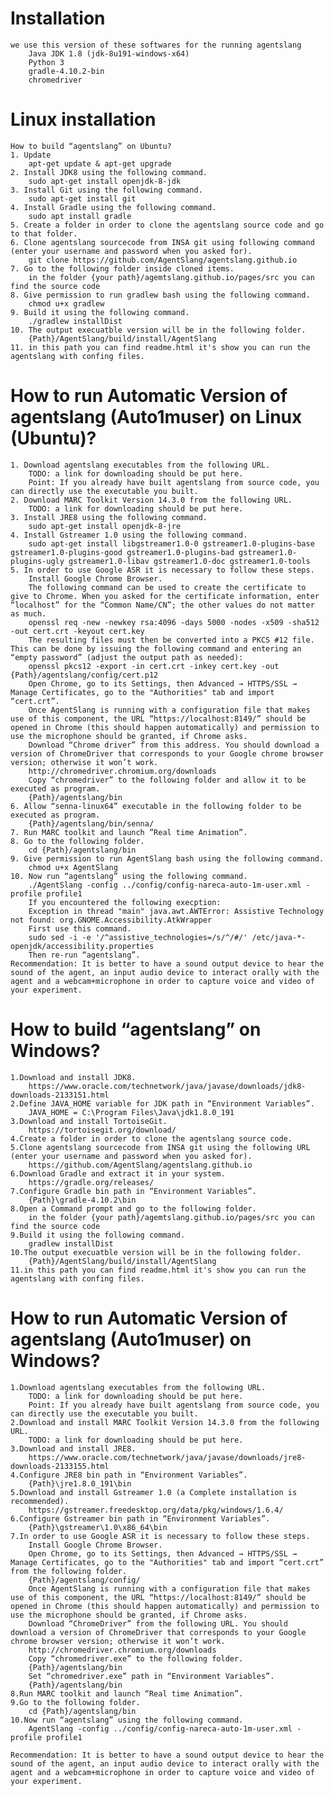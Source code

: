 
# Installation
	we use this version of these softwares for the running agentslang 
		Java JDK 1.8 (jdk-8u191-windows-x64)
		Python 3
		gradle-4.10.2-bin
		chromedriver
 
# Linux installation
	How to build “agentslang” on Ubuntu? 
	1. Update
		apt-get update & apt-get upgrade
	2. Install JDK8 using the following command. 
		sudo apt-get install openjdk-8-jdk
	3. Install Git using the following command.
		sudo apt-get install git
	4. Install Gradle using the following command.
		sudo apt install gradle
	5. Create a folder in order to clone the agentslang source code and go to that folder.
	6. Clone agentslang sourcecode from INSA git using following command (enter your username and password when you asked for).
		git clone https://github.com/AgentSlang/agentslang.github.io
	7. Go to the following folder inside cloned items.
		in the folder {your path}/agemtslang.github.io/pages/src you can find the source code
	8. Give permission to run gradlew bash using the following command.
		chmod u+x gradlew
	9. Build it using the following command.
		./gradlew installDist 
	10. The output execuatble version will be in the following folder.
		{Path}/AgentSlang/build/install/AgentSlang
	11. in this path you can find readme.html it's show you can run the agentslang with confing files.	

# How to run Automatic Version of agentslang (Auto1muser) on Linux (Ubuntu)? 
	1. Download agentslang executables from the following URL.
		TODO: a link for downloading should be put here.
		Point: If you already have built agentslang from source code, you can directly use the executable you built.
	2. Download MARC Toolkit Version 14.3.0 from the following URL.
		TODO: a link for downloading should be put here.
	3. Install JRE8 using the following command. 
		sudo apt-get install openjdk-8-jre
	4. Install Gstreamer 1.0 using the following command.
		sudo apt-get install libgstreamer1.0-0 gstreamer1.0-plugins-base gstreamer1.0-plugins-good gstreamer1.0-plugins-bad gstreamer1.0-plugins-ugly gstreamer1.0-libav gstreamer1.0-doc gstreamer1.0-tools
	5. In order to use Google ASR it is necessary to follow these steps.
		Install Google Chrome Browser.
		The following command can be used to create the certificate to give to Chrome. When you asked for the certificate information, enter “localhost” for the “Common Name/CN”; the other values do not matter as much.
		openssl req -new -newkey rsa:4096 -days 5000 -nodes -x509 -sha512 -out cert.crt -keyout cert.key
		The resulting files must then be converted into a PKCS #12 file. This can be done by issuing the following command and entering an “empty password” (adjust the output path as needed):
		openssl pkcs12 -export -in cert.crt -inkey cert.key -out {Path}/agentslang/config/cert.p12
		Open Chrome, go to its Settings, then Advanced → HTTPS/SSL → Manage Certificates, go to the "Authorities" tab and import “cert.crt”. 
		Once AgentSlang is running with a configuration file that makes use of this component, the URL “https://localhost:8149/” should be opened in Chrome (this should happen automatically) and permission to use the microphone should be granted, if Chrome asks.
		Download “Chrome driver” from this address. You should download a version of ChromeDriver that corresponds to your Google chrome browser version; otherwise it won’t work.
		http://chromedriver.chromium.org/downloads
		Copy “chromedriver” to the following folder and allow it to be executed as program.
		{Path}/agentslang/bin
	6. Allow “senna-linux64” executable in the following folder to be executed as program.
		{Path}/agentslang/bin/senna/
	7. Run MARC toolkit and launch ”Real time Animation”.
	8. Go to the following folder.
		cd {Path}/agentslang/bin
	9. Give permission to run AgentSlang bash using the following command.
		chmod u+x AgentSlang
	10. Now run “agentslang” using the following command.
		./AgentSlang -config ../config/config-nareca-auto-1m-user.xml -profile profile1
		If you encountered the following execption:
		Exception in thread "main" java.awt.AWTError: Assistive Technology not found: org.GNOME.Accessibility.AtkWrapper
		First use this command.
		sudo sed -i -e '/^assistive_technologies=/s/^/#/' /etc/java-*-openjdk/accessibility.properties
		Then re-run “agentslang”. 
	Recommendation: It is better to have a sound output device to hear the sound of the agent, an input audio device to interact orally with the agent and a webcam+microphone in order to capture voice and video of your experiment.
	 
	 
# How to build “agentslang” on Windows? 
	1.Download and install JDK8.
		https://www.oracle.com/technetwork/java/javase/downloads/jdk8-downloads-2133151.html
	2.Define JAVA_HOME variable for JDK path in “Environment Variables”.
		JAVA_HOME = C:\Program Files\Java\jdk1.8.0_191
	3.Download and install TortoiseGit.
		https://tortoisegit.org/download/
	4.Create a folder in order to clone the agentslang source code.
	5.Clone agentslang sourcecode from INSA git using the following URL (enter your username and password when you asked for).
		https://github.com/AgentSlang/agentslang.github.io
	6.Download Gradle and extract it in your system.
		https://gradle.org/releases/
	7.Configure Gradle bin path in “Environment Variables”.
		{Path}\gradle-4.10.2\bin
	8.Open a Command prompt and go to the following folder.
		in the folder {your path}/agemtslang.github.io/pages/src you can find the source code
	9.Build it using the following command.
		gradlew installDist
	10.The output execuatble version will be in the following folder.
		{Path}/AgentSlang/build/install/AgentSlang
	11.in this path you can find readme.html it's show you can run the agentslang with confing files.	 	


# How to run Automatic Version of agentslang (Auto1muser) on Windows? 

	1.Download agentslang executables from the following URL.
		TODO: a link for downloading should be put here.
		Point: If you already have built agentslang from source code, you can directly use the executable you built.
	2.Download and install MARC Toolkit Version 14.3.0 from the following URL. 
		TODO: a link for downloading should be put here.
	3.Download and install JRE8.
		https://www.oracle.com/technetwork/java/javase/downloads/jre8-downloads-2133155.html
	4.Configure JRE8 bin path in “Environment Variables”.
		{Path}\jre1.8.0_191\bin
	5.Download and install Gstreamer 1.0 (a Complete installation is recommended).
		https://gstreamer.freedesktop.org/data/pkg/windows/1.6.4/
	6.Configure Gstreamer bin path in “Environment Variables”.
		{Path}\gstreamer\1.0\x86_64\bin
	7.In order to use Google ASR it is necessary to follow these steps.
		Install Google Chrome Browser.
		Open Chrome, go to its Settings, then Advanced → HTTPS/SSL → Manage Certificates, go to the "Authorities" tab and import “cert.crt” from the following folder.
		{Path}/agentslang/config/
		Once AgentSlang is running with a configuration file that makes use of this component, the URL “https://localhost:8149/” should be opened in Chrome (this should happen automatically) and permission to use the microphone should be granted, if Chrome asks.
		Download “ChromeDriver” from the following URL. You should download a version of ChromeDriver that corresponds to your Google chrome browser version; otherwise it won’t work.
		http://chromedriver.chromium.org/downloads
		Copy “chromedriver.exe” to the following folder.
		{Path}/agentslang/bin
		Set “chromedriver.exe” path in “Environment Variables”.
		{Path}/agentslang/bin
	8.Run MARC toolkit and launch “Real time Animation”.
	9.Go to the following folder.
		cd {Path}/agentslang/bin
	10.Now run “agentslang” using the following command.
		AgentSlang -config ../config/config-nareca-auto-1m-user.xml -profile profile1

	Recommendation: It is better to have a sound output device to hear the sound of the agent, an input audio device to interact orally with the agent and a webcam+microphone in order to capture voice and video of your experiment.
